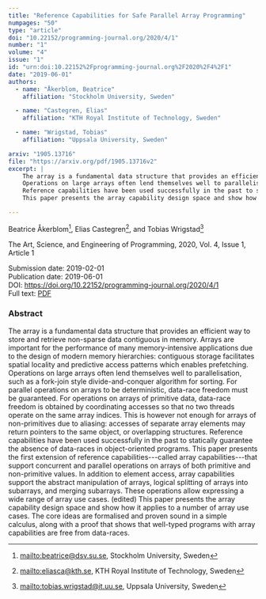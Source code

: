```yaml
---
title: "Reference Capabilities for Safe Parallel Array Programming"
numpages: "50"
type: "article"
doi: "10.22152/programming-journal.org/2020/4/1"
number: "1"
volume: "4"
issue: "1"
id: "urn:doi:10.22152%2Fprogramming-journal.org%2F2020%2F4%2F1"
date: "2019-06-01"
authors: 
  - name: "Åkerblom, Beatrice"
    affiliation: "Stockholm University, Sweden"

  - name: "Castegren, Elias"
    affiliation: "KTH Royal Institute of Technology, Sweden"

  - name: "Wrigstad, Tobias"
    affiliation: "Uppsala University, Sweden"

arxiv: "1905.13716"
file: "https://arxiv.org/pdf/1905.13716v2"
excerpt: |
    The array is a fundamental data structure that provides an efficient way to store and retrieve non-sparse data contiguous in memory. Arrays are important for the performance of many memory-intensive applications due to the design of modern memory hierarchies: contiguous storage facilitates spatial locality and predictive access patterns which enables prefetching.
    Operations on large arrays often lend themselves well to parallelisation, such as a fork-join style divide-and-conquer algorithm for sorting. For parallel operations on arrays to be deterministic, data-race freedom must be guaranteed. For operations on arrays of primitive data, data-race freedom is obtained by coordinating accesses so that no two threads operate on the same array indices. This is however not enough for arrays of non-primitives due to aliasing: accesses of separate array elements may return pointers to the same object, or overlapping structures.
    Reference capabilities have been used successfully in the past to statically guarantee the absence of data-races in object-oriented programs. This paper presents the first extension of reference capabilities---called array capabilities---that support concurrent and parallel operations on arrays of both primitive and non-primitive values. In addition to element access, array capabilities support the abstract manipulation of arrays, logical splitting of arrays into subarrays, and merging subarrays. These operations allow expressing a wide range of array use cases. (edited) 
    This paper presents the array capability design space and show how it applies to a number of array use cases. The core ideas are formalised and proven sound in a simple calculus, along with a proof that shows that well-typed programs with array capabilities are free from data-races.

---
```

Beatrice Åkerblom[^1], Elias Castegren[^2], and Tobias Wrigstad[^3]

The Art, Science, and Engineering of Programming, 2020, Vol. 4, Issue 1, Article 1

Submission date: 2019-02-01  
Publication date: 2019-06-01  
DOI: <https://doi.org/10.22152/programming-journal.org/2020/4/1>  
Full text: [PDF](https://arxiv.org/pdf/1905.13716v2)  


### Abstract

The array is a fundamental data structure that provides an efficient way to store and retrieve non-sparse data contiguous in memory. Arrays are important for the performance of many memory-intensive applications due to the design of modern memory hierarchies: contiguous storage facilitates spatial locality and predictive access patterns which enables prefetching.
Operations on large arrays often lend themselves well to parallelisation, such as a fork-join style divide-and-conquer algorithm for sorting. For parallel operations on arrays to be deterministic, data-race freedom must be guaranteed. For operations on arrays of primitive data, data-race freedom is obtained by coordinating accesses so that no two threads operate on the same array indices. This is however not enough for arrays of non-primitives due to aliasing: accesses of separate array elements may return pointers to the same object, or overlapping structures.
Reference capabilities have been used successfully in the past to statically guarantee the absence of data-races in object-oriented programs. This paper presents the first extension of reference capabilities---called array capabilities---that support concurrent and parallel operations on arrays of both primitive and non-primitive values. In addition to element access, array capabilities support the abstract manipulation of arrays, logical splitting of arrays into subarrays, and merging subarrays. These operations allow expressing a wide range of array use cases. (edited) 
This paper presents the array capability design space and show how it applies to a number of array use cases. The core ideas are formalised and proven sound in a simple calculus, along with a proof that shows that well-typed programs with array capabilities are free from data-races.


[^1]: <mailto:beatrice@dsv.su.se>, Stockholm University, Sweden

[^2]: <mailto:eliasca@kth.se>, KTH Royal Institute of Technology, Sweden

[^3]: <mailto:tobias.wrigstad@it.uu.se>, Uppsala University, Sweden

